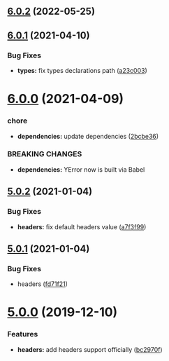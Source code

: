 ## [6.0.2](https://github.com/nfroidure/yhttperror/compare/v6.0.1...v6.0.2) (2022-05-25)



## [6.0.1](https://github.com/SimpliField/yhttperror/compare/v6.0.0...v6.0.1) (2021-04-10)


### Bug Fixes

* **types:** fix types declarations path ([a23c003](https://github.com/SimpliField/yhttperror/commit/a23c003d8d08f5b44c6142f911d492319f1c3851))



# [6.0.0](https://github.com/SimpliField/yhttperror/compare/v5.0.2...v6.0.0) (2021-04-09)


### chore

* **dependencies:** update dependencies ([2bcbe36](https://github.com/SimpliField/yhttperror/commit/2bcbe36c4b0038185debbd12a273e30722cd7cb5))


### BREAKING CHANGES

* **dependencies:** YError now is built via Babel



## [5.0.2](https://github.com/SimpliField/yhttperror/compare/v5.0.1...v5.0.2) (2021-01-04)


### Bug Fixes

* **headers:** fix default headers value ([a7f3f99](https://github.com/SimpliField/yhttperror/commit/a7f3f9998e00f4037ae7aa606c825e51e825975f))



## [5.0.1](https://github.com/SimpliField/yhttperror/compare/v5.0.0...v5.0.1) (2021-01-04)


### Bug Fixes

* headers ([fd71f21](https://github.com/SimpliField/yhttperror/commit/fd71f2101ab89a233f8a4b49b52674c1f892ff0b))



# [5.0.0](https://github.com/SimpliField/yhttperror/compare/v4.0.0...v5.0.0) (2019-12-10)


### Features

* **headers:** add headers support officially ([bc2970f](https://github.com/SimpliField/yhttperror/commit/bc2970fce16f21529b50453c38d39ea011bc6587))



